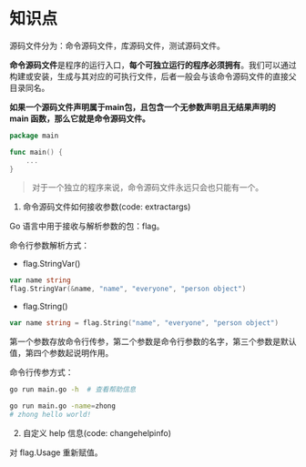 # 知识点
源码文件分为：命令源码文件，库源码文件，测试源码文件。

**命令源码文件**是程序的运行入口，**每个可独立运行的程序必须拥有**。我们可以通过构建或安装，生成与其对应的可执行文件，后者一般会与该命令源码文件的直接父目录同名。

**如果一个源码文件声明属于main包，且包含一个无参数声明且无结果声明的 main 函数，那么它就是命令源码文件。**
```go
package main

func main() {
    ...
}
```
> 对于一个独立的程序来说，命令源码文件永远只会也只能有一个。


1. 命令源码文件如何接收参数(code: extractargs)

Go 语言中用于接收与解析参数的包：flag。

命令行参数解析方式：
- flag.StringVar()
```go
var name string
flag.StringVar(&name, "name", "everyone", "person object")
```
- flag.String()
```go
var name string = flag.String("name", "everyone", "person object")
```

第一个参数存放命令行传参，第二个参数是命令行参数的名字，第三个参数是默认值，第四个参数起说明作用。

命令行传参方式：
```bash
go run main.go -h  # 查看帮助信息

go run main.go -name=zhong
# zhong hello world!
```


2. 自定义 help 信息(code: changehelpinfo)

对 flag.Usage 重新赋值。